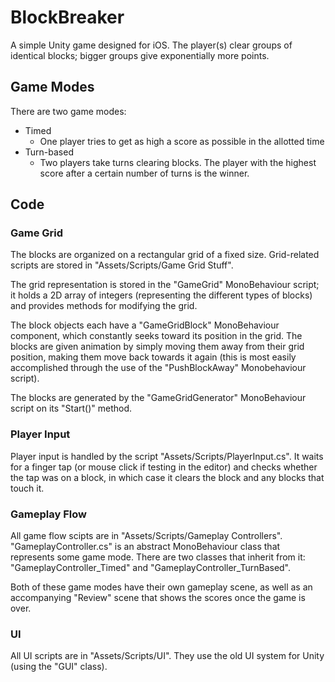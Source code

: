 # BlockBreaker
A simple Unity game designed for iOS. The player(s) clear groups of identical blocks; bigger groups give exponentially more points.

## Game Modes
There are two game modes:
* Timed
    * One player tries to get as high a score as possible in the allotted time
* Turn-based
    * Two players take turns clearing blocks. The player with the highest score after a certain number of turns is the winner.

## Code
### Game Grid
The blocks are organized on a rectangular grid of a fixed size. Grid-related scripts are stored in "Assets/Scripts/Game Grid Stuff".

The grid representation is stored in the "GameGrid" MonoBehaviour script; it holds a 2D array of integers (representing the different types of blocks) and provides methods for modifying the grid.

The block objects each have a "GameGridBlock" MonoBehaviour component, which constantly seeks toward its position in the grid. The blocks are given animation by simply moving them away from their grid position, making them move back towards it again (this is most easily accomplished through the use of the "PushBlockAway" Monobehaviour script).

The blocks are generated by the "GameGridGenerator" MonoBehaviour script on its "Start()" method.

### Player Input
Player input is handled by the script "Assets/Scripts/PlayerInput.cs". It waits for a finger tap (or mouse click if testing in the editor) and checks whether the tap was on a block, in which case it clears the block and any blocks that touch it.

### Gameplay Flow
All game flow scipts are in "Assets/Scripts/Gameplay Controllers". "GameplayController.cs" is an abstract MonoBehaviour class that represents some game mode. There are two classes that inherit from it: "GameplayController_Timed" and "GameplayController_TurnBased".

Both of these game modes have their own gameplay scene, as well as an accompanying "Review" scene that shows the scores once the game is over.

### UI
All UI scripts are in "Assets/Scripts/UI". They use the old UI system for Unity (using the "GUI" class).
